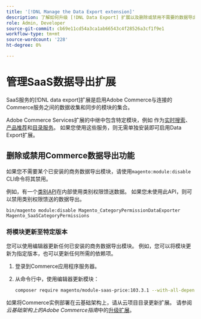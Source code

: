 ```yaml
---
title: '[!DNL Manage the Data Export extension]'
description: 了解如何升级 [!DNL Data Export] 扩展以及删除或禁用不需要的数据导出服务。
role: Admin, Developer
source-git-commit: cb69e11cd54a3ca1ab66543c4f28526a3cf1f9e1
workflow-type: tm+mt
source-wordcount: '228'
ht-degree: 0%

---
```


# 管理SaaS数据导出扩展

SaaS服务的[!DNL data export]扩展是启用Adobe Commerce与连接的Commerce服务之间的数据收集和同步的模块的集合。

Adobe Commerce Services扩展的中继中包含特定模块，例如
作为[实时搜索](/help/live-search/overview.md)、[产品推荐](/help/product-recommendations/overview.md)和[目录服务](/help/catalog-service/overview.md)。 如果您使用这些服务，则无需单独安装即可启用Data Export扩展。

## 删除或禁用Commerce数据导出功能

如果您不需要某个已安装的商务数据导出模块，请使用`magento:module:disable` CLI命令将其禁用。

例如，有一个[类别API](https://developer.adobe.com/commerce/services/graphql/catalog-service/categories/)在内部使用类别权限馈送数据。 如果您未使用此API，则可以禁用类别权限馈送的数据导出。

```shell script
bin/magento module:disable Magento_CategoryPermissionDataExporter Magento_SaaSCategoryPermissions
```

### 将模块更新至特定版本

您可以使用编辑器更新任何已安装的商务数据导出模块。 例如，您可以将模块更新为指定版本，也可以更新任何所需的依赖项。

1. 登录到Commerce应用程序服务器。

1. 从命令行中，使用编辑器更新模块：

   ```bash
   composer require magento/module-saas-price:103.3.1 --with-all-dependencies
   ```

如果将Commerce实例部署在云基础架构上，请从云项目目录更新扩展。 请参阅&#x200B;_云基础架构上的Adobe Commerce指南_&#x200B;中的[升级扩展](https://experienceleague.adobe.com/en/docs/commerce-cloud-service/user-guide/configure-store/extensions#upgrade-an-extension)。
